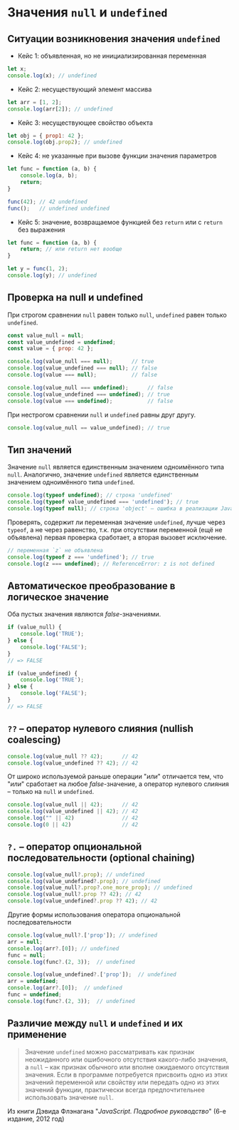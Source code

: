 # Значения `null` и `undefined`

## Ситуации возникновения значения `undefined`

+ Кейс 1: объявленная, но не инициализированная переменная
```javascript
let x;
console.log(x); // undefined
```

+ Кейс 2: несуществующий элемент массива
```javascript
let arr = [1, 2];
console.log(arr[2]); // undefined
```

+ Кейс 3: несуществующее свойство объекта
```javascript
let obj = { prop1: 42 };
console.log(obj.prop2); // undefined
```

+ Кейс 4: не указанные при вызове функции значения параметров
```javascript
let func = function (a, b) {
    console.log(a, b);
    return;
}

func(42); // 42 undefined
func();   // undefined undefined
```

+ Кейс 5: значение, возвращаемое функцией без `return` или с `return` без выражения
```javascript
let func = function (a, b) {
    return; // или return нет вообще
}

let y = func(1, 2);
console.log(y); // undefined
```

## Проверка на null и undefined

При строгом сравнении `null` равен только `null`, `undefined` равен только `undefined`.

```javascript
const value_null = null;
const value_undefined = undefined;
const value = { prop: 42 };

console.log(value_null === null);      // true
console.log(value_undefined === null); // false
console.log(value === null);           // false

console.log(value_null === undefined);      // false
console.log(value_undefined === undefined); // true
console.log(value === undefined);           // false
```

При нестрогом сравнении `null` и `undefined` равны друг другу.

```javascript
console.log(value_null == value_undefined); // true
```

## Тип значений

Значение `null` является единственным значением одноимённого типа `null`. Аналогично, значение `undefined` является единственным значением одноимённого типа `undefined`.

```javascript
console.log(typeof undefined); // строка 'undefined'
console.log(typeof value_undefined === 'undefined'); // true
console.log(typeof null); // строка 'object' – ошибка в реализации JavaScript
```

Проверять, содержит ли переменная значение `undefined`, лучше через `typeof`, а не через равенство, т.к. при отсутствии переменной (ещё не объявлена) первая проверка сработает, а вторая вызовет исключение.

```javascript
// переменная `z` не объявлена
console.log(typeof z === 'undefined'); // true
console.log(z === undefined); // ReferenceError: z is not defined
```

## Автоматическое преобразование в логическое значение

Оба пустых значения являются _false_-значениями.

```javascript
if (value_null) {
    console.log('TRUE');
} else {
    console.log('FALSE');
}
// => FALSE

if (value_undefined) {
    console.log('TRUE');
} else {
    console.log('FALSE');
}
// => FALSE
```

## `??` – оператор нулевого слияния (nullish coalescing)

```javascript
console.log(value_null ?? 42);      // 42 
console.log(value_undefined ?? 42); // 42
```

От широко используемой раньше операции "_или_" отличается тем, что "_или_" сработает на любое _false_-значение, а оператор нулевого слияния – только на `null` и `undefined`.

```javascript
console.log(value_null || 42);      // 42 
console.log(value_undefined || 42); // 42
console.log("" || 42)               // 42
console.log(0 || 42)                // 42
```

## `?.` – оператор опциональной последовательности (optional chaining)

```javascript
console.log(value_null?.prop); // undefined
console.log(value_undefined?.prop); // undefined
console.log(value_null?.prop?.one_more_prop); // undefined
console.log(value_null?.prop ?? 42); // 42
console.log(value_undefined?.prop ?? 42); // 42
```

Другие формы использования оператора опциональной последовательности

```javascript
console.log(value_null?.['prop']); // undefined
arr = null;
console.log(arr?.[0]); // undefined
func = null;
console.log(func?.(2, 3));  // undefined

console.log(value_undefined?.['prop']);  // undefined
arr = undefined;
console.log(arr?.[0]);  // undefined
func = undefined;
console.log(func?.(2, 3));  // undefined
```

## Различие между `null` и `undefined` и их применение

> Значение `undefined` можно рассматривать как признак неожиданного или ошибочного отсутствия какого-либо значения, a `null` – как признак обычного или вполне ожидаемого отсутствия значения. Если в программе потребуется присвоить одно из этих значений переменной или свойству или передать одно из этих значений функции, практически всегда предпочтительнее использовать значение `null`.

Из книги Дэвида Флэнагана "_JavaScript. Подробное руководство_" (6-е издание, 2012 год)